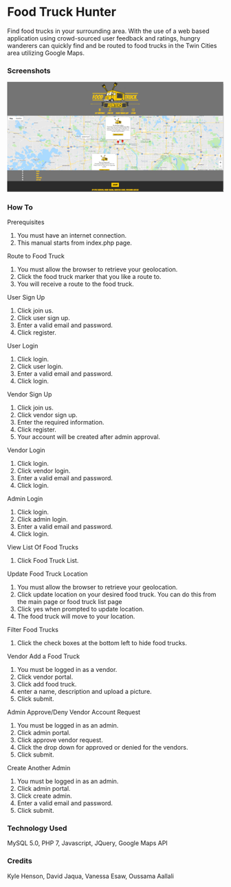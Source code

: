 # Food Truck Hunter
Find food trucks in your surrounding area. 
With the use of a web based application using crowd-sourced user feedback and ratings, 
hungry wanderers can quickly find and be routed to food trucks in the Twin Cities area utilizing Google Maps.

### Screenshots ###


<p align="center">
  <img src="images/index-screenshot.png">
</p>

### How To ###
Prerequisites 
1. You must have an internet connection.
2. This manual starts from index.php page.

Route to Food Truck
1. You must allow the browser to retrieve your geolocation.
2. Click the food truck marker that you like a route to.
3. You will receive a route to the food truck.

User Sign Up
1. Click join us.
2. Click user sign up.
3. Enter a valid email and password.
4. Click register.

User Login
1. Click login.
2. Click user login.
3. Enter a valid email and password.
4. Click login.

Vendor Sign Up
1. Click join us.
2. Click vendor sign up.
3. Enter the required information.
4. Click register.
5. Your account will be created after admin approval.

Vendor Login
1. Click login.
2. Click vendor login.
3. Enter a valid email and password.
4. Click login.

Admin Login
1. Click login.
2. Click admin login.
3. Enter a valid email and password.
4. Click login.

View List Of Food Trucks
1. Click Food Truck List.

Update Food Truck Location
1. You must allow the browser to retrieve your geolocation.
2. Click update location on your desired food truck. You can do this from the main page or food truck list page
3. Click yes when prompted to update location.
4. The food truck will move to your location.

Filter Food Trucks
1. Click the check boxes at the bottom left to hide food trucks.

Vendor Add a Food Truck
1. You must be logged in as a vendor.
2. Click vendor portal.
3. Click add food truck.
4. enter a name, description and upload a picture.
5. Click submit.

Admin Approve/Deny Vendor Account Request
1. You must be logged in as an admin.
2. Click admin portal.
3. Click approve vendor request.
4. Click the drop down for approved or denied for the vendors.
5. Click submit.

Create Another Admin
1. You must be logged in as an admin.
2. Click admin portal.
3. Click create admin.
4. Enter a valid email and password.
5. Click submit.

### Technology Used ### 
MySQL 5.0, PHP 7, Javascript, JQuery, Google Maps API

### Credits ###
Kyle Henson, David Jaqua, Vanessa Esaw, Oussama Aallali
